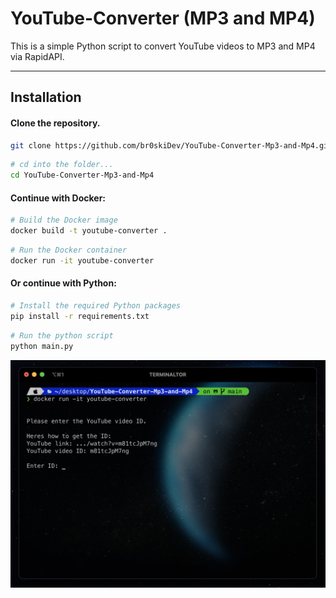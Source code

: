 # YouTube-Converter (MP3 and MP4)
This is a simple Python script to convert YouTube videos to MP3 and MP4 via RapidAPI.

---
## Installation

#### Clone the repository.

```bash
git clone https://github.com/br0skiDev/YouTube-Converter-Mp3-and-Mp4.git
```

```bash
# cd into the folder...
cd YouTube-Converter-Mp3-and-Mp4
```

#### Continue with Docker:

```bash
# Build the Docker image
docker build -t youtube-converter .
```

```bash
# Run the Docker container
docker run -it youtube-converter
```

#### Or continue with Python:

```bash
# Install the required Python packages
pip install -r requirements.txt
```

```bash
# Run the python script
python main.py  
```


![Alt-Text](github-files/Screenshot.png)
